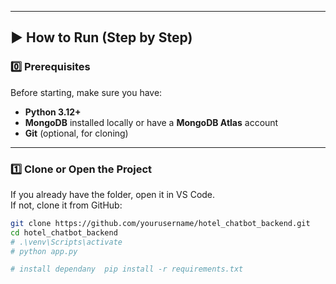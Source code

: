 
---

## ▶️ How to Run (Step by Step)

### 0️⃣ Prerequisites
Before starting, make sure you have:
- **Python 3.12+**
- **MongoDB** installed locally or have a **MongoDB Atlas** account
- **Git** (optional, for cloning)

---

### 1️⃣ Clone or Open the Project
If you already have the folder, open it in VS Code.  
If not, clone it from GitHub:
```bash
git clone https://github.com/yourusername/hotel_chatbot_backend.git
cd hotel_chatbot_backend
# .\venv\Scripts\activate
# python app.py

# install dependany  pip install -r requirements.txt


